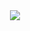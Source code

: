 

<div align=center>
  <a href="https://t.me/r0matrix">
    <img src ="https://img.shields.io/badge/Telegram-2CA5E0?style=for-the-badge&logo=telegram&logoColor=white" />
  </a> 	
</div>
